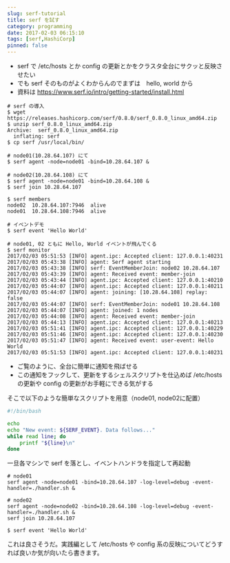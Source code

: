 ```yaml
---
slug: serf-tutorial
title: serf を試す
category: programming
date: 2017-02-03 06:15:10
tags: [serf,HashiCorp]
pinned: false
---
```



* serf で /etc/hosts とか config の更新とかをクラスタ全台にサクッと反映させたい
* でも serf そのものがよくわからんのでまずは　hello, world から
* 資料は https://www.serf.io/intro/getting-started/install.html

```
# serf の導入
$ wget https://releases.hashicorp.com/serf/0.8.0/serf_0.8.0_linux_amd64.zip
$ unzip serf_0.8.0_linux_amd64.zip
Archive:  serf_0.8.0_linux_amd64.zip
  inflating: serf
$ cp serf /usr/local/bin/

# node01(10.28.64.107) にて
$ serf agent -node=node01 -bind=10.28.64.107 &

# node02(10.28.64.108) にて
$ serf agent -node=node01 -bind=10.28.64.108 &
$ serf join 10.28.64.107

$ serf members 
node02  10.28.64.107:7946  alive
node01  10.28.64.108:7946  alive

# イベントデモ
$ serf event 'Hello World'

# node01, 02 ともに Hello, World イベントが飛んでくる
$ serf monitor
2017/02/03 05:51:53 [INFO] agent.ipc: Accepted client: 127.0.0.1:40231
2017/02/03 05:43:38 [INFO] agent: Serf agent starting
2017/02/03 05:43:38 [INFO] serf: EventMemberJoin: node02 10.28.64.107
2017/02/03 05:43:39 [INFO] agent: Received event: member-join
2017/02/03 05:43:44 [INFO] agent.ipc: Accepted client: 127.0.0.1:40210
2017/02/03 05:44:07 [INFO] agent.ipc: Accepted client: 127.0.0.1:40211
2017/02/03 05:44:07 [INFO] agent: joining: [10.28.64.108] replay: false
2017/02/03 05:44:07 [INFO] serf: EventMemberJoin: node01 10.28.64.108
2017/02/03 05:44:07 [INFO] agent: joined: 1 nodes
2017/02/03 05:44:08 [INFO] agent: Received event: member-join
2017/02/03 05:44:13 [INFO] agent.ipc: Accepted client: 127.0.0.1:40213
2017/02/03 05:51:41 [INFO] agent.ipc: Accepted client: 127.0.0.1:40229
2017/02/03 05:51:46 [INFO] agent.ipc: Accepted client: 127.0.0.1:40230
2017/02/03 05:51:47 [INFO] agent: Received event: user-event: Hello World
2017/02/03 05:51:53 [INFO] agent.ipc: Accepted client: 127.0.0.1:40231
```

* ご覧のように、全台に簡単に通知を飛ばせる
* この通知をフックして、更新をするシェルスクリプトを仕込めば /etc/hosts の更新や config の更新がお手軽にできる気がする

そこで以下のような簡単なスクリプトを用意（node01, node02に配置）

```sh
#!/bin/bash

echo
echo "New event: ${SERF_EVENT}. Data follows..."
while read line; do
    printf "${line}\n"
done
```

一旦各マシンで serf を落とし、イベントハンドラを指定して再起動

```
# node01
serf agent -node=node01 -bind=10.28.64.107 -log-level=debug -event-handler=./handler.sh &

# node02
serf agent -node=node02 -bind=10.28.64.108 -log-level=debug -event-handler=./handler.sh &
serf join 10.28.64.107

$ serf event 'Hello World'

```

これは良さそうだ。実践編として /etc/hosts や config 系の反映についてどうすれば良いか気が向いたら書きます。

